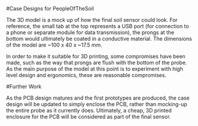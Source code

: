 #Case Designs for PeopleOfTheSoil

The 3D model is a mock up of how the final soil sensor could look. For reference, the small tab at the top represents a USB port (for connection to a phone or separate module for data transmission), the prongs at the bottom would ultimately be coated in a conductive material. The dimensions of the model are ~100 x  40 x ~17.5 mm.

In order to make it suitable for 3D printing, some compromises have been made, such as the way that prongs are flush with the bottom of the probe. As the main purpose of the model at this point is to experiment with high level design and ergonomics, these are reasonable compromises.

#Further Work

As the PCB design matures and the first prototypes are produced, the case design will be updated to simply enclose the PCB, rather than mocking-up the entire probe as it currently does. Ultimately, a cheap, 3D printed enclosure for the PCB will be considered as part of the final sensor.
